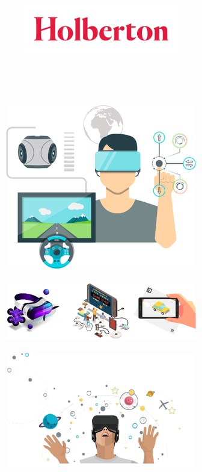 <p align="center">
	<img src="https://github.com/jadelasmar/holbertonschool-csharp/blob/main/images/holberton-logo.png" alt="Holberton Logo"/><br/><br/><br/><br/><br/><br/><br/><br/><br/>
	<img src="https://github.com/jadelasmar/holbertonschool-csharp/blob/main/images/cover-3.png"/><br/><br/><br/>
	<img src="https://github.com/jadelasmar/holbertonschool-csharp/blob/main/images/cover-2.png"/><br/><br/><br/>
	<img src="https://github.com/jadelasmar/holbertonschool-csharp/blob/main/images/cover-1.png"/>
</p>
